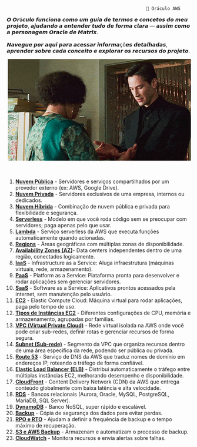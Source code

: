                                                          📘 Oráculo AWS

𝙊 𝙊𝙧á𝙘𝙪𝙡𝙤 𝙛𝙪𝙣𝙘𝙞𝙤𝙣𝙖 𝙘𝙤𝙢𝙤 𝙪𝙢 𝙜𝙪𝙞𝙖 𝙙𝙚 𝙩𝙚𝙧𝙢𝙤𝙨 𝙚 𝙘𝙤𝙣𝙘𝙚𝙩𝙤𝙨 𝙙𝙤 𝙢𝙚𝙪 𝙥𝙧𝙤𝙟𝙚𝙩𝙤, 𝙖𝙟𝙪𝙙𝙖𝙣𝙙𝙤 𝙖 𝙚𝙣𝙩𝙚𝙣𝙙𝙚𝙧 𝙩𝙪𝙙𝙤 𝙙𝙚 𝙛𝙤𝙧𝙢𝙖 𝙘𝙡𝙖𝙧𝙖 — 𝙖𝙨𝙨𝙞𝙢 𝙘𝙤𝙢𝙤 𝙖 𝙥𝙚𝙧𝙨𝙤𝙣𝙖𝙜𝙚𝙢 𝙊𝙧𝙖𝙘𝙡𝙚 𝙙𝙚 𝙈𝙖𝙩𝙧𝙞𝙭.  
<br>
𝙉𝙖𝙫𝙚𝙜𝙪𝙚 𝙥𝙤𝙧 𝙖𝙦𝙪𝙞 𝙥𝙖𝙧𝙖 𝙖𝙘𝙚𝙨𝙨𝙖𝙧 𝙞𝙣𝙛𝙤𝙧𝙢𝙖çõ𝙚𝙨 𝙙𝙚𝙩𝙖𝙡𝙝𝙖𝙙𝙖𝙨, 𝙖𝙥𝙧𝙚𝙣𝙙𝙚𝙧 𝙨𝙤𝙗𝙧𝙚 𝙘𝙖𝙙𝙖 𝙘𝙤𝙣𝙘𝙚𝙞𝙩𝙤 𝙚 𝙚𝙭𝙥𝙡𝙤𝙧𝙖𝙧 𝙤𝙨 𝙧𝙚𝙘𝙪𝙧𝙨𝙤𝙨 𝙙𝙤 𝙥𝙧𝙤𝙟𝙚𝙩𝙤.

 
<p align="center">
  <img src="../assets/tenor.gif" alt="Oracle - Hmm... interessante" />
</p>

<br>

1. [**Nuvem Pública**](../modules/Recursos-AWS/TiposDeNuvem.md) - Servidores e serviços compartilhados por um provedor externo (ex: AWS, Google Drive).  
2. [**Nuvem Privada**](../modules/Recursos-AWS/TiposDeNuvem.md) - Servidores exclusivos de uma empresa, internos ou dedicados.  
3. [**Nuvem Híbrida**](../modules/Recursos-AWS/TiposDeNuvem.md) - Combinação de nuvem pública e privada para flexibilidade e segurança.  
4. [**Serverless**](../modules/Recursos-AWS/Serverless.md) - Modelo em que você roda código sem se preocupar com servidores; paga apenas pelo que usar.  
5. [**Lambda**](../modules/Recursos-AWS/Lambda.md) - Serviço serverless da AWS que executa funções automaticamente quando acionadas.  
6. [**Regions**](../modules/Recursos-AWS/RegionEAvabZones.md) - Áreas geográficas com múltiplas zonas de disponibilidade.  
7. [**Availability Zones (AZ)**](../modules/Recursos-AWS/RegionEAvabZones.md)- Data centers independentes dentro de uma região, conectados logicamente.  
8. [**IaaS**](../modules/Recursos-AWS/Iaas-Paas-Saas.md) - Infrastructure as a Service: Aluga infraestrutura (máquinas virtuais, rede, armazenamento).  
9. [**PaaS**](../modules/Recursos-AWS/Iaas-Paas-Saas.md) - Platform as a Service: Plataforma pronta para desenvolver e rodar aplicações sem gerenciar servidores.  
10. [**SaaS**](../modules/Recursos-AWS/Iaas-Paas-Saas.md) - Software as a Service: Aplicativos prontos acessados pela internet, sem manutenção pelo usuário.  
11. [**EC2**](../modules/Recursos-AWS/EC2.md) - Elastic Compute Cloud: Máquina virtual para rodar aplicações, paga pelo tempo de uso.  
12. [**Tipos de Instâncias EC2**](../modules/Recursos-AWS/EC2.md) - Diferentes configurações de CPU, memória e armazenamento, agrupadas por famílias.  
13. [**VPC (Virtual Private Cloud)**](../modules/Redes-AWS.md/VPC.md) - Rede virtual isolada na AWS onde você pode criar sub-redes, definir rotas e gerenciar recursos de forma segura.  
14. [**Subnet (Sub-rede)**](../modules/Redes-AWS.md/Subnet.md) - Segmento da VPC que organiza recursos dentro de uma área específica da rede, podendo ser pública ou privada.  
15. [**Route 53**](../modules/Redes-AWS.md/Route53.md) - Serviço de DNS da AWS que traduz nomes de domínio em endereços IP, roteando o tráfego de forma confiável.  
16. [**Elastic Load Balancer (ELB)**](../modules/Redes-AWS.md/ELB.md) - Distribui automaticamente o tráfego entre múltiplas instâncias EC2, melhorando desempenho e disponibilidade.  
17. [**CloudFront**](../modules/Redes-AWS.md/CloudFront.md) - Content Delivery Network (CDN) da AWS que entrega conteúdo globalmente com baixa latência e alta velocidade.  
18. [**RDS**](../modules/Banco-de-Dados-AWS/Exemplo-Diagrama.md) - Bancos relacionais (Aurora, Oracle, MySQL, PostgreSQL, MariaDB, SQL Server).  
19. [**DynamoDB**](../modules/Banco-de-Dados-AWS/Exemplo-Diagrama.md) - Banco NoSQL, super rápido e escalável.  
20. [**Backup**](../modules/Banco-de-Dados-AWS/ResumoBD.md) - Cópia de segurança dos dados para evitar perdas.  
21. [**RPO e RTO**](../modules/Banco-de-Dados-AWS/Exemplo-Diagrama.md) - Ajudam a definir a frequência de backup e o tempo máximo de recuperação.  
22. [**S3 e AWS Backup**](../modules/Banco-de-Dados-AWS/Exemplo-Diagrama.md) - Armazenam e automatizam o processo de backup.  
23. [**CloudWatch**](../modules/Banco-de-Dados-AWS/Exemplo-Diagrama.md) - Monitora recursos e envia alertas sobre falhas.


